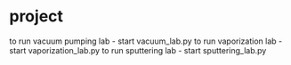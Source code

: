 # project
to run vacuum pumping lab - start vacuum_lab.py
to run vaporization lab - start vaporization_lab.py
to run sputtering lab - start sputtering_lab.py
